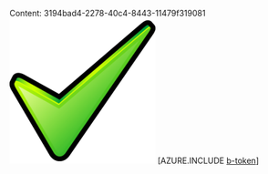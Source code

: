 Content: 3194bad4-2278-40c4-8443-11479f319081![image](200b8883-3441-4b53-bc21-1dbc44398de5.png)
[AZURE.INCLUDE [b-token](098e7c64-e71c-4f37-affe-3cb35ea9787e.md)]
